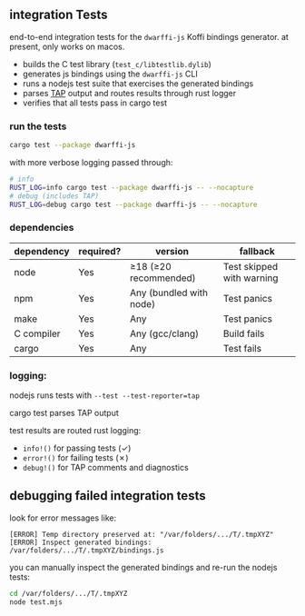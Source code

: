## integration Tests

end-to-end integration tests for the `dwarffi-js` Koffi bindings generator. at present, only works on macos.

- builds the C test library (`test_c/libtestlib.dylib`)
- generates js bindings using the `dwarffi-js` CLI
- runs a nodejs test suite that exercises the generated bindings
- parses [TAP](https://node-tap.org/) output and routes results through rust logger
- verifies that all tests pass in cargo test

### run the tests

```bash
cargo test --package dwarffi-js
```

with more verbose logging passed through:

```bash
# info
RUST_LOG=info cargo test --package dwarffi-js -- --nocapture
# debug (includes TAP)
RUST_LOG=debug cargo test --package dwarffi-js -- --nocapture
```

### dependencies

| dependency | required? | version                 | fallback                  |
|------------|-----------|-------------------------|---------------------------|
| node       | Yes       | ≥18 (≥20 recommended)   | Test skipped with warning |
| npm        | Yes       | Any (bundled with node) | Test panics               |
| make       | Yes       | Any                     | Test panics               |
| C compiler | Yes       | Any (gcc/clang)         | Build fails               |
| cargo      | Yes       | Any                     | Test fails                |

### logging:

nodejs runs tests with `--test --test-reporter=tap`

cargo test parses TAP output

test results are routed rust logging:
   - `info!()` for passing tests (✓)
   - `error!()` for failing tests (✗)
   - `debug!()` for TAP comments and diagnostics

## debugging failed integration tests

look for error messages like:
```
[ERROR] Temp directory preserved at: "/var/folders/.../T/.tmpXYZ"
[ERROR] Inspect generated bindings: /var/folders/.../T/.tmpXYZ/bindings.js
```

you can manually inspect the generated bindings and re-run the nodejs tests:
```bash
cd /var/folders/.../T/.tmpXYZ
node test.mjs
```
